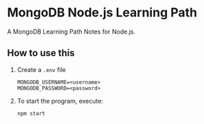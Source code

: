 # MongoDB Node.js Learning Path

A MongoDB Learning Path Notes for Node.js.

## How to use this
1. Create a `.env` file

    ```env
    MONGODB_USERNAME=<username>
    MONGODB_PASSWORD=<password>
    ```

2. To start the program, execute:
    ```bash
    npm start
    ```